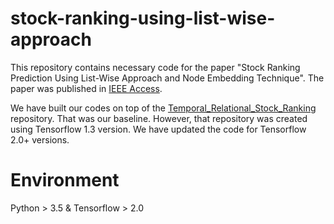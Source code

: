# stock-ranking-using-list-wise-approach
This repository contains necessary code for the paper "Stock Ranking Prediction Using List-Wise Approach and Node Embedding Technique". The paper was published in [IEEE Access](https://ieeexplore.ieee.org/document/9461199).

We have built our codes on top of the [Temporal_Relational_Stock_Ranking](https://github.com/fulifeng/Temporal_Relational_Stock_Ranking) repository. That was our baseline. However, that repository was created using Tensorflow 1.3 version. We have updated the code for Tensorflow 2.0+ versions.

# Environment
Python > 3.5 & Tensorflow > 2.0
